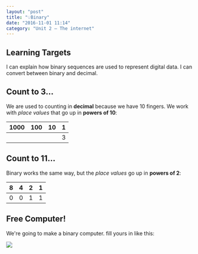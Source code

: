 ```yaml
---
layout: "post"
title: "💡Binary"
date: "2016-11-01 11:14"
category: "Unit 2 – The internet"
---
```


## Learning Targets
I can explain how binary sequences are used to represent digital data.
I can convert between binary and decimal.

## Count to 3...
We are used to counting in **decimal** because we have 10 fingers. We work with _place values_ that go up in **powers of 10**:

| 1000 | 100 | 10 | 1 |
|------|-----|----|:---:|
|      |     |    | 3 |

## Count to 11...
Binary works the same way, but the _place values_ go up in **powers of 2**:

| 8 | 4 | 2 | 1 |
|:--:|:--:|:--:|:--:|
| 0 | 0 | 1 | 1 |

## Free Computer!
We're going to make a binary computer. fill yours in like this:

![](https://code.org/curriculum/docs/csp/U1L5-FlippyDo-Instructions.png)
